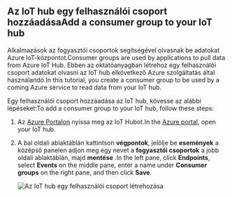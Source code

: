 ## <a name="add-a-consumer-group-to-your-iot-hub"></a><span data-ttu-id="5a463-101">Az IoT hub egy felhasználói csoport hozzáadása</span><span class="sxs-lookup"><span data-stu-id="5a463-101">Add a consumer group to your IoT hub</span></span>

<span data-ttu-id="5a463-102">Alkalmazások az fogyasztói csoportok segítségével olvasnak be adatokat Azure IoT-központot.</span><span class="sxs-lookup"><span data-stu-id="5a463-102">Consumer groups are used by applications to pull data from Azure IoT Hub.</span></span> <span data-ttu-id="5a463-103">Ebben az oktatóanyagban létrehoz egy felhasználói csoport adatokat olvasni az IoT hub elkövetkező Azure szolgáltatás által használandó.</span><span class="sxs-lookup"><span data-stu-id="5a463-103">In this tutorial, you create a consumer group to be used by a coming Azure service to read data from your IoT hub.</span></span>

<span data-ttu-id="5a463-104">Egy felhasználói csoport hozzáadása az IoT hub, kövesse az alábbi lépéseket:</span><span class="sxs-lookup"><span data-stu-id="5a463-104">To add a consumer group to your IoT hub, follow these steps:</span></span>

1. <span data-ttu-id="5a463-105">Az [Azure Portalon](https://ms.portal.azure.com/) nyissa meg az IoT Hubot.</span><span class="sxs-lookup"><span data-stu-id="5a463-105">In the [Azure portal](https://ms.portal.azure.com/), open your IoT hub.</span></span>
2. <span data-ttu-id="5a463-106">A bal oldali ablaktáblán kattintson **végpontok**, jelölje be **események** a középső panelen adjon meg egy nevet a **fogyasztói csoportok** a jobb oldali ablaktáblán, majd **mentése** .</span><span class="sxs-lookup"><span data-stu-id="5a463-106">In the left pane, click **Endpoints**, select **Events** on the middle pane, enter a name under **Consumer groups** on the right pane, and then click **Save**.</span></span>

   ![Az IoT hub egy felhasználói csoport létrehozása](../articles/iot-hub/media/iot-hub-create-consumer-group/1_iot-hub-create-consumer-group-azure.png)